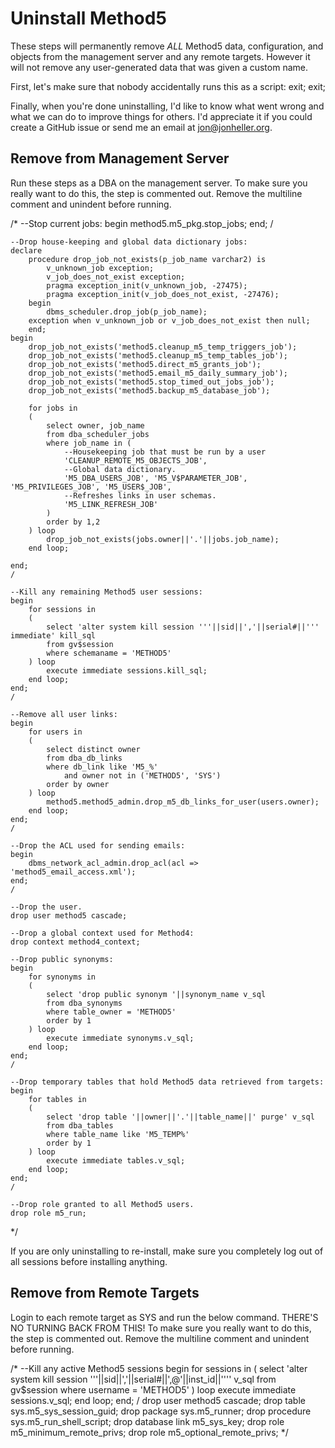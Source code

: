 Uninstall Method5
=================

These steps will permanently remove *ALL* Method5 data, configuration, and objects from the management server and any remote targets.  However it will not remove any user-generated data that was given a custom name.

First, let's make sure that nobody accidentally runs this as a script:
	exit;
	exit;

Finally, when you're done uninstalling, I'd like to know what went wrong and what we can do to improve things for others.  I'd appreciate it if you could create a GitHub issue or send me an email at jon@jonheller.org.


Remove from Management Server
-----------------------------

Run these steps as a DBA on the management server.  To make sure you really want to do this, the step is commented out.  Remove the multiline comment and unindent before running.

/*
	--Stop current jobs:
	begin
		method5.m5_pkg.stop_jobs;
	end;
	/

	--Drop house-keeping and global data dictionary jobs:
	declare
		procedure drop_job_not_exists(p_job_name varchar2) is
			v_unknown_job exception;
			v_job_does_not_exist exception;
			pragma exception_init(v_unknown_job, -27475);
			pragma exception_init(v_job_does_not_exist, -27476);
		begin
			dbms_scheduler.drop_job(p_job_name);
		exception when v_unknown_job or v_job_does_not_exist then null;
		end;
	begin
		drop_job_not_exists('method5.cleanup_m5_temp_triggers_job');
		drop_job_not_exists('method5.cleanup_m5_temp_tables_job');
		drop_job_not_exists('method5.direct_m5_grants_job');
		drop_job_not_exists('method5.email_m5_daily_summary_job');
		drop_job_not_exists('method5.stop_timed_out_jobs_job');
		drop_job_not_exists('method5.backup_m5_database_job');

		for jobs in
		(
			select owner, job_name
			from dba_scheduler_jobs
			where job_name in (
				--Housekeeping job that must be run by a user
				'CLEANUP_REMOTE_M5_OBJECTS_JOB',
				--Global data dictionary.
				'M5_DBA_USERS_JOB', 'M5_V$PARAMETER_JOB', 'M5_PRIVILEGES_JOB', 'M5_USER$_JOB',
				--Refreshes links in user schemas.
				'M5_LINK_REFRESH_JOB'
			)
			order by 1,2
		) loop
			drop_job_not_exists(jobs.owner||'.'||jobs.job_name);
		end loop;

	end;
	/

	--Kill any remaining Method5 user sessions:
	begin
		for sessions in
		(
			select 'alter system kill session '''||sid||','||serial#||''' immediate' kill_sql
			from gv$session
			where schemaname = 'METHOD5'
		) loop
			execute immediate sessions.kill_sql;
		end loop;
	end;
	/

	--Remove all user links:
	begin
		for users in
		(
			select distinct owner
			from dba_db_links
			where db_link like 'M5_%'
				and owner not in ('METHOD5', 'SYS')
			order by owner
		) loop
			method5.method5_admin.drop_m5_db_links_for_user(users.owner);
		end loop;
	end;
	/

	--Drop the ACL used for sending emails:
	begin
		dbms_network_acl_admin.drop_acl(acl => 'method5_email_access.xml');
	end;
	/

	--Drop the user.
	drop user method5 cascade;

	--Drop a global context used for Method4:
	drop context method4_context;

	--Drop public synonyms:
	begin
		for synonyms in
		(
			select 'drop public synonym '||synonym_name v_sql
			from dba_synonyms
			where table_owner = 'METHOD5'
			order by 1
		) loop
			execute immediate synonyms.v_sql;
		end loop;
	end;
	/

	--Drop temporary tables that hold Method5 data retrieved from targets:
	begin
		for tables in
		(
			select 'drop table '||owner||'.'||table_name||' purge' v_sql
			from dba_tables
			where table_name like 'M5_TEMP%'
			order by 1
		) loop
			execute immediate tables.v_sql;
		end loop;
	end;
	/

	--Drop role granted to all Method5 users.
	drop role m5_run;
*/

If you are only uninstalling to re-install, make sure you completely log out of all sessions before installing anything.


Remove from Remote Targets
--------------------------

Login to each remote target as SYS and run the below command.  THERE'S NO TURNING BACK FROM THIS!  To make sure you really want to do this, the step is commented out.  Remove the multiline comment and unindent before running.

/*
	--Kill any active Method5 sessions
	begin
		for sessions in
		(
			select 'alter system kill session '''||sid||','||serial#||',@'||inst_id||'''' v_sql
			from gv$session
			where username = 'METHOD5'
		) loop
			execute immediate sessions.v_sql;
		end loop;
	end;
	/
	drop user method5 cascade;
	drop table sys.m5_sys_session_guid;
	drop package sys.m5_runner;
	drop procedure sys.m5_run_shell_script;
	drop database link m5_sys_key;
	drop role m5_minimum_remote_privs;
	drop role m5_optional_remote_privs;
*/
